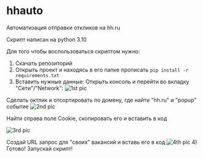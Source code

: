 # hhauto
Автоматизация отправки откликов на hh.ru

Скрипт написан на python 3.10

Для того чтобы воспользоваться скриптом нужно:
  1) Скачать репозиторий
  2) Открыть проект и находясь в его папке прописать 
  ```pip install -r requirements.txt```
  3) Вставить нужные данные:
  Открыть консоль и перейти во вкладку "Сети"/"Network":
    ![1st pic](pics/1.jpg)
   
   
  Сделать октлик и отсортировать по домену, где найти "hh.ru" и "popup" событие
    ![2nd pic](pics/22.jpg)   
   
   
  Найти справа поле Cookie, скопировать его и вставить в код
  
  
   ![3rd pic](pics/33.jpg)
    
    
  Создай URL запрос для "своих" вакансий и вставь его в код
    ![4th pic](pics/5.jpg)
  4) Готово! Запускай скрипт!
